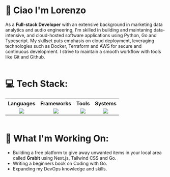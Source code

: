 <div align="left">  
  <h1>👋 Ciao I'm Lorenzo </h1>
</div>

As a <span><b>Full-stack Developer</b></span> with an extensive background in marketing data analytics and audio engineering, 
I'm skilled in building and maintaning data-intensive, and cloud-hosted software applications using Python, Go and Typescript.
My skillset puts emphasis on cloud deployment, leveraging technologies such as Docker, Terraform and AWS for secure and continuous development.
I strive to maintain a smooth workflow with tools like Git and Github.
<br>
<br>
<div align="left">
  <h1> 💻 Tech Stack:</h1>
  <table style="margin: auto;">
    <tr>
      <th>Languages</th>
      <th>Frameworks</th>
      <th>Tools</th>
      <th>Systems</th>
    </tr>
    <tr>
      <td valign="top">
        <div align="center">
          <a href="https://github.com/Desk888?tab=repositories">
            <img src="https://go-skill-icons.vercel.app/api/icons?i=py,typescript,go,c,html,css,dart,bash&perline=3&titles=true" />
          </a>
        </div>
      </td>
      <td valign="top">
        <div align="center">
          <a href="https://github.com/Desk888?tab=repositories">
            <img src="https://go-skill-icons.vercel.app/api/icons?i=react,next,nodejs,fastapi,django,flask&perline=3&titles=true" />
          </a>
        </div>
      </td>
      <td valign="top">
        <div align="center">
          <a href="https://github.com/Desk888?tab=repositories">
            <img src="https://go-skill-icons.vercel.app/api/icons?i=vscode,obsidian,git,postgres,redis,mysql,supabase,mongodb,chatgpt&perline=3&titles=true" />
          </a>
        </div>
      </td>
      <td valign="top">
        <div align="center">
          <a href="https://github.com/Desk888?tab=repositories">
            <img src="https://go-skill-icons.vercel.app/api/icons?i=windows,linux,apple,aws,gcp,ubuntu,docker,terraform,vercel&perline=3&titles=true" />
          </a>
        </div>
      </td>
    </tr>
  </table>
</div>
<br>
<div align="left">
  <h1> 🚀 What I'm Working On: </h1>
  <ul>
   <li>Building a free platform to give away unwanted items in your local area called <span><b>Grabit</b></span> using Next.js, Tailwind CSS and Go.</li>
   <li>Writing a beginners book on Coding with Go.</li>
   <li>Expanding my DevOps knowledge and skills.</li>
  </ul>
</div>
